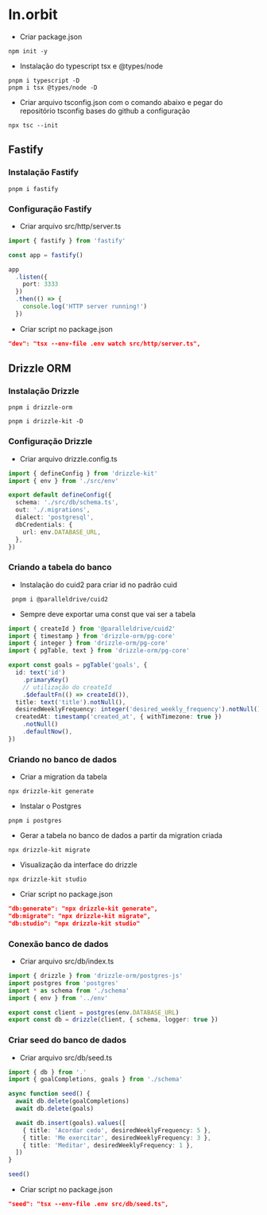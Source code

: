# In.orbit

- Criar package.json

```fish
npm init -y
```

- Instalação do typescript tsx e @types/node

```fish
pnpm i typescript -D
pnpm i tsx @types/node -D
```

- Criar arquivo tsconfig.json com o comando abaixo e pegar do repositório tsconfig bases do github a configuração

```fish
npx tsc --init
```

## Fastify

### Instalação Fastify

```fish
pnpm i fastify
```

### Configuração Fastify

- Criar arquivo src/http/server.ts

```ts
import { fastify } from 'fastify'

const app = fastify()

app
  .listen({
    port: 3333
  })
  .then(() => {
    console.log('HTTP server running!')
  })
```

- Criar script no package.json

```json
"dev": "tsx --env-file .env watch src/http/server.ts",
```

## Drizzle ORM

### Instalação Drizzle

```fish
pnpm i drizzle-orm
```

```fish
pnpm i drizzle-kit -D
```

### Configuração Drizzle

- Criar arquivo drizzle.config.ts

```ts
import { defineConfig } from 'drizzle-kit'
import { env } from './src/env'

export default defineConfig({
  schema: './src/db/schema.ts',
  out: './.migrations',
  dialect: 'postgresql',
  dbCredentials: {
    url: env.DATABASE_URL,
  },
})
```

### Criando a tabela do banco

- Instalação do cuid2 para criar id no padrão cuid

```fish
 pnpm i @paralleldrive/cuid2
```

- Sempre deve exportar uma const que vai ser a tabela

```ts
import { createId } from '@paralleldrive/cuid2'
import { timestamp } from 'drizzle-orm/pg-core'
import { integer } from 'drizzle-orm/pg-core'
import { pgTable, text } from 'drizzle-orm/pg-core'

export const goals = pgTable('goals', {
  id: text('id')
    .primaryKey()
    // utilização do createId
    .$defaultFn(() => createId()),
  title: text('title').notNull(),
  desiredWeeklyFrequency: integer('desired_weekly_frequency').notNull(),
  createdAt: timestamp('created_at', { withTimezone: true })
    .notNull()
    .defaultNow(),
})
```

### Criando no banco de dados

- Criar a migration da tabela

```fish
npx drizzle-kit generate 
```

- Instalar o Postgres

```fish
pnpm i postgres
```

- Gerar a tabela no banco de dados a partir da migration criada

```fish
npx drizzle-kit migrate 
```

- Visualização da interface do drizzle

```fish
npx drizzle-kit studio 
```

- Criar script no package.json

```json
"db:generate": "npx drizzle-kit generate",
"db:migrate": "npx drizzle-kit migrate",
"db:studio": "npx drizzle-kit studio"
```

### Conexão banco de dados

- Criar arquivo src/db/index.ts

```ts
import { drizzle } from 'drizzle-orm/postgres-js'
import postgres from 'postgres'
import * as schema from './schema'
import { env } from '../env'

export const client = postgres(env.DATABASE_URL)
export const db = drizzle(client, { schema, logger: true })
```

### Criar seed do banco de dados

- Criar arquivo src/db/seed.ts

```ts
import { db } from '.'
import { goalCompletions, goals } from './schema'

async function seed() {
  await db.delete(goalCompletions)
  await db.delete(goals)

  await db.insert(goals).values([
    { title: 'Acordar cedo', desiredWeeklyFrequency: 5 },
    { title: 'Me exercitar', desiredWeeklyFrequency: 3 },
    { title: 'Meditar', desiredWeeklyFrequency: 1 },
  ])
}

seed()
```

- Criar script no package.json

```json
"seed": "tsx --env-file .env src/db/seed.ts",
```
